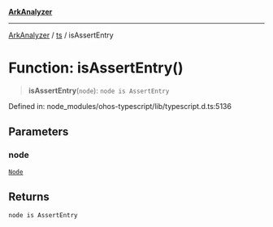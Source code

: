 [**ArkAnalyzer**](../../../../README.md)

***

[ArkAnalyzer](../../../../globals.md) / [ts](../README.md) / isAssertEntry

# Function: isAssertEntry()

> **isAssertEntry**(`node`): `node is AssertEntry`

Defined in: node\_modules/ohos-typescript/lib/typescript.d.ts:5136

## Parameters

### node

[`Node`](../interfaces/Node.md)

## Returns

`node is AssertEntry`
